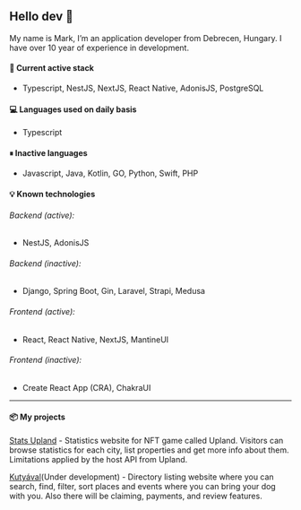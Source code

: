 ## Hello dev 👋

My name is Mark, I’m an application developer from Debrecen, Hungary. I have over 10 year of experience in development.

#### 🚀 Current active stack

- Typescript, NestJS, NextJS, React Native, AdonisJS, PostgreSQL

#### 💻 Languages used on daily basis

- Typescript

#### ⏸ Inactive languages

- Javascript, Java, Kotlin, GO, Python, Swift, PHP

#### 💡 Known technologies

###### Backend (active):

- NestJS, AdonisJS

###### Backend (inactive):

- Django, Spring Boot, Gin, Laravel, Strapi, Medusa

###### Frontend (active):

- React, React Native, NextJS, MantineUI

###### Frontend (inactive):

- Create React App (CRA), ChakraUI

---

#### 📦 My projects

[Stats Upland](https://stats-up.land) - Statistics website for NFT game called Upland. Visitors can browse statistics for each city, list properties and get more info about them. Limitations applied by the host API from Upland.

[Kutyával](https://kutyaval.hu)(Under development) - Directory listing website where you can search, find, filter, sort places and events where you can bring your dog with you. Also there will be claiming, payments, and review features.
